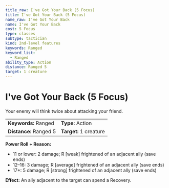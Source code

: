 ```yaml
---
title_raw: I've Got Your Back (5 Focus)
title: I've Got Your Back (5 Focus)
name_raw: I've Got Your Back
name: I've Got Your Back
cost: 5 Focus
type: classes
subtype: tactician
kind: 2nd-level features
keywords: Ranged
keyword_list:
  - Ranged
ability_type: Action
distance: Ranged 5
target: 1 creature
---
```


# I've Got Your Back (5 Focus)

Your enemy will think twice about attacking your friend.

|                        |                        |
| :--------------------- | :--------------------- |
| **Keywords:** Ranged   | **Type:** Action       |
| **Distance:** Ranged 5 | **Target:** 1 creature |

**Power Roll + Reason:**

- 11 or lower: 2 damage; R \[weak\] frightened of an adjacent ally (save ends)
- 12–16: 3 damage; R \[average\] frightened of an adjacent ally (save ends)
- 17+: 5 damage; R \[strong\] frightened of an adjacent ally (save ends)

**Effect:** An ally adjacent to the target can spend a Recovery.
